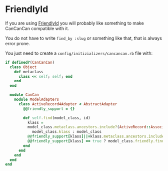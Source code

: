 # FriendlyId

If you are using [FriendlyId](https://github.com/norman/friendly_id) you will probably like something to make CanCanCan compatible with it.

You do not have to write `find_by :slug` or something like that, that is always error prone.

You just need to create a `config/initizializers/cancancan.rb` file with:

```ruby
if defined?(CanCanCan)
  class Object
    def metaclass
      class << self; self; end
    end
  end

  module CanCan
    module ModelAdapters
      class ActiveRecord4Adapter < AbstractAdapter
        @@friendly_support = {}

        def self.find(model_class, id)
          klass =
          model_class.metaclass.ancestors.include?(ActiveRecord::Associations::CollectionProxy) ?
            model_class.klass : model_class
          @@friendly_support[klass]||=klass.metaclass.ancestors.include?(FriendlyId)
          @@friendly_support[klass] == true ? model_class.friendly.find(id) : model_class.find(id)
        end
      end
    end
  end
end
```